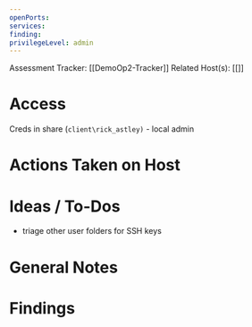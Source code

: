 ```yaml
---
openPorts: 
services: 
finding: 
privilegeLevel: admin
---
```


Assessment Tracker: [[DemoOp2-Tracker]]
Related Host(s): [[]]

# Access
Creds in share (`client\rick_astley)` - local admin
# Actions Taken on Host

# Ideas / To-Dos
* triage other user folders for SSH keys
# General Notes

# Findings
